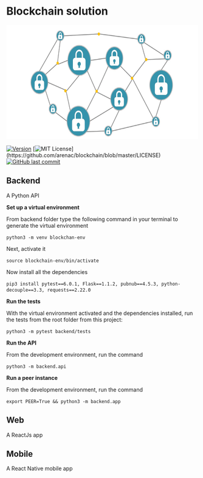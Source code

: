 
# Blockchain solution

<p align="center">
  <img src="https://github.com/arenac/blockchain/blob/master/assets/blockchain.png?raw=true"  alt="Block Chain" width="700" height="300"/>
</p>

[![Version](https://badge.fury.io/gh/tterb%2FHyde.svg)](https://github.com/arenac/blockchain)
[![MIT License](https://img.shields.io/apm/l/atomic-design-ui.svg?)](https://github.com/arenac/blockchain/blob/master/LICENSE)
[![GitHub last commit](https://img.shields.io/github/last-commit/google/skia.svg?style=flat)](https://github.com/arenac/blockchain/commits)

## Backend

A Python API


**Set up a virtual environment**

From backend folder type the following command in your terminal to generate the virtual environment

```
python3 -m venv blockchan-env
```

Next, activate it

```
source blockchain-env/bin/activate
```

Now install all the dependencies

```
pip3 install pytest==6.0.1, Flask==1.1.2, pubnub==4.5.3, python-decouple==3.3, requests==2.22.0
```

**Run the tests**

With the virtual environment activated and the dependencies installed, run the tests from the root folder from this project:

```
python3 -m pytest backend/tests
```

**Run the API**

From the development environment, run the command

```
python3 -m backend.api
```

**Run a peer instance**

From the development environment, run the command

```
export PEER=True && python3 -m backend.app
```

## Web

A ReactJs app

## Mobile

A React Native mobile app
